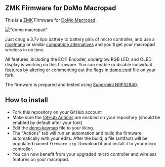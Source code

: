 ZMK Firmware for DoMo Macropad
--------

This is a [ZMK](https://zmk.dev/) Firmware for [DoMo Macropad](https://github.com/MayTD/DoMo-Macro-Pad).

!["domo macropad"](https://i.imgur.com/Pl70dCi.png "domo macropad")

Just chug a 3.7v lipo battery to battery pins of micro controller, and use a [nice!nano](https://nicekeyboards.com/nice-nano/) or similar [compatible alternatives](https://github.com/joric/nrfmicro/wiki/Alternatives) and you'll get your macropad wireless in no time.

All features, including the EC11 Encoder, underglow RGB LED, and OLED display is working on this firmware. You can enable or disable individual features by altering or commenting out the flags in [domo.conf](./boards/shields/domo/domo.conf) file on your fork.

The firmware is prepared and tested using [Supermini NRF52840](https://github.com/joric/nrfmicro/wiki/Alternatives#supermini-nrf52840).


## How to install

* Fork this repository on your GitHub account
* Make sure the [GitHub Actions](https://github.com/features/actions) are enabled on your repository (should be enabled by default after your fork)
* Edit the [domo.keymap](./boards/shields/domo/domo.keymap) file to your liking.
* The "Actions" tab will run an automation and build the firmware automatically with your edits. After the build, a file (artifact) will be populated named `firmware.zip`. Download it and install it to your micro controller.
* You can now benefit from your upgraded micro controller and wireless features on your macropad.